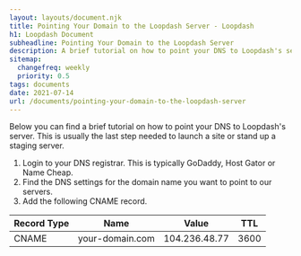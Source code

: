 ```yaml
---
layout: layouts/document.njk
title: Pointing Your Domain to the Loopdash Server - Loopdash
h1: Loopdash Document
subheadline: Pointing Your Domain to the Loopdash Server
description: A brief tutorial on how to point your DNS to Loopdash's server
sitemap:
  changefreq: weekly
  priority: 0.5
tags: documents
date: 2021-07-14
url: /documents/pointing-your-domain-to-the-loopdash-server
---
```


<article class="content">
  <div class="wrap1000">
    <div class="base">
      <p class="mb-5 text-xl">Below you can find a brief tutorial on how to point your DNS to Loopdash's server. This is usually the last step needed to launch a site or stand up a staging server.</p>
      <ol class="list-decimal list-inside mb-6 text-xl">
        <li>Login to your DNS registrar. This is typically GoDaddy, Host Gator or Name Cheap.</li>
        <li>Find the DNS settings for the domain name you want to point to our servers.</li>
        <li>Add the following CNAME record.</li>
      </ol>
      <table class="table-auto">
        <thead class="green-600">
          <tr>
            <th class="w-1/2 px-4 py-2 text-blue-600">Record Type</th>
            <th class="w-1/2 px-4 py-2 text-blue-600">Name</th>
            <th class="w-1/2 px-4 py-2 text-blue-600">Value</th>
            <th class="w-1/2 px-4 py-2 text-blue-600">TTL</th>
          </tr>
        </thead>
        <tbody>
          <tr>
            <td class="border border-blue-500 px-4 py-2 text-blue-600 font-normal">CNAME</td>
            <td class="border border-blue-500 px-4 py-2 text-blue-600 font-normal italic">your-domain.com</td>
            <td class="border border-blue-500 px-4 py-2 text-blue-600 font-normal font-mono">104.236.48.77</td>
            <td class="border border-blue-500 px-4 py-2 text-blue-600 font-normal">3600</td>
          </tr>
        </tbody>
      </table>
    </div>
  </div>
</article>
